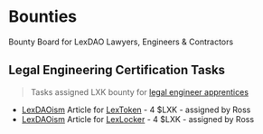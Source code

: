 # Bounties
Bounty Board for LexDAO Lawyers, Engineers &amp; Contractors

## Legal Engineering Certification Tasks
> Tasks assigned LXK bounty for [legal engineer apprentices](https://github.com/lexDAO/Legal-Engineers)

* [LexDAOism](https://medium.com/lexdaoism) Article for [LexToken](https://github.com/lexDAO/LexToken) - 4 $LXK - assigned by Ross
* [LexDAOism](https://medium.com/lexdaoism) Article for [LexLocker](https://github.com/lexDAO/LexLocker) - 4 $LXK - assigned by Ross
